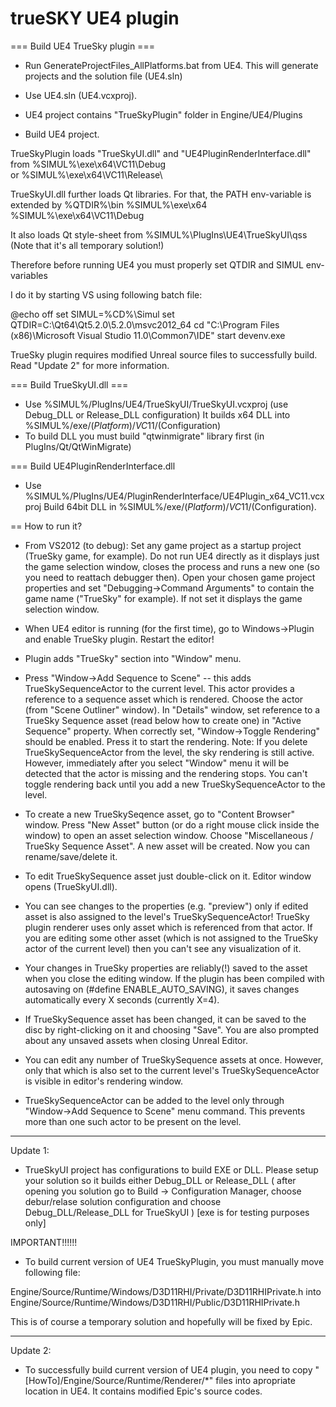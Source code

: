 trueSKY UE4 plugin
======

=== Build UE4 TrueSky plugin ===

* Run GenerateProjectFiles_AllPlatforms.bat from UE4. This will generate projects and the solution file (UE4.sln)

* Use UE4.sln (UE4.vcxproj).

* UE4 project contains "TrueSkyPlugin" folder in Engine/UE4/Plugins

* Build UE4 project.

TrueSkyPlugin loads "TrueSkyUI.dll" and "UE4PluginRenderInterface.dll" from %SIMUL%\exe\x64\VC11\Debug\
or %SIMUL%\exe\x64\VC11\Release\

TrueSkyUI.dll further loads Qt libraries. For that, the PATH env-variable is extended by
%QTDIR%\bin
%SIMUL%\exe\x64
%SIMUL%\exe\x64\VC11\Debug

It also loads Qt style-sheet from
%SIMUL%\PlugIns\UE4\TrueSkyUI\qss
(Note that it's all temporary solution!)

Therefore before running UE4 you must properly set QTDIR and SIMUL env-variables

I do it by starting VS using following batch file:

@echo off
set SIMUL=%CD%\Simul
set QTDIR=C:\Qt64\Qt5.2.0\5.2.0\msvc2012_64
cd "C:\Program Files (x86)\Microsoft Visual Studio 11.0\Common7\IDE\"
start devenv.exe

TrueSky plugin requires modified Unreal source files to successfully build. Read "Update 2" for more information.


=== Build TrueSkyUI.dll ===

* Use %SIMUL%/PlugIns/UE4/TrueSkyUI/TrueSkyUI.vcxproj  (use Debug_DLL or Release_DLL configuration)
It builds x64 DLL into %SIMUL%/exe/$(Platform)/VC11/$(Configuration)
* To build DLL you must build "qtwinmigrate" library first (in PlugIns/Qt/QtWinMigrate)


=== Build UE4PluginRenderInterface.dll

* Use %SIMUL%/PlugIns/UE4/PluginRenderInterface/UE4Plugin_x64_VC11.vcxproj
Build 64bit DLL in %SIMUL%/exe/$(Platform)/VC11/$(Configuration).



== How to run it?

* From VS2012 (to debug): Set any game project as a startup project (TrueSky game, for example). Do not run
UE4 directly as it displays just the game selection window, closes the process and runs a new one (so you
need to reattach debugger then).
Open your chosen game project properties and set "Debugging->Command Arguments" to contain the game name ("TrueSky"
for example). If not set it displays the game selection window.

* When UE4 editor is running (for the first time), go to Windows->Plugin and enable TrueSky plugin. Restart the editor!
* Plugin adds "TrueSky" section into "Window" menu.

* Press "Window->Add Sequence to Scene" -- this adds TrueSkySequenceActor to the current level. This actor provides a reference
to a sequence asset which is rendered. Choose the actor (from "Scene Outliner" window). In "Details" window, set reference to a
TrueSky Sequence asset (read below how to create one) in "Active Sequence" property. When correctly set, "Window->Toggle Rendering"
should be enabled. Press it to start the rendering.
Note: If you delete TrueSkySequenceActor from the level, the sky rendering is still active. However, immediately after you select
"Window" menu it will be detected that the actor is missing and the rendering stops. You can't toggle rendering back until you add
a new TrueSkySequenceActor to the level.

* To create a new TrueSkySeqence asset, go to "Content Browser" window. Press "New Asset" button (or do a right mouse click inside
the window) to open an asset selection window. Choose "Miscellaneous / TrueSky Sequence Asset". A new asset will be created.
Now you can rename/save/delete it.

* To edit TrueSkySequence asset just double-click on it. Editor window opens (TrueSkyUI.dll).

* You can see changes to the properties (e.g. "preview") only if edited asset is also assigned to the level's TrueSkySequenceActor!
TrueSky plugin renderer uses only  asset which is referenced from that actor.
If you are editing some other asset (which is not assigned to the TrueSky actor of the current level) then you can't see any visualization of it.

* Your changes in TrueSky properties are reliably(!) saved to the asset when you close the editing window.
If the plugin has been compiled with autosaving on (#define ENABLE_AUTO_SAVING), it saves changes automatically every X seconds (currently X=4).

* If TrueSkySequence asset has been changed, it can be saved to the disc by right-clicking on it and choosing "Save".
You are also prompted about any unsaved assets when closing Unreal Editor.

* You can edit any number of TrueSkySequence assets at once. However, only that which is also set to the current level's TrueSkySequenceActor
is visible in editor's rendering window.

* TrueSkySequenceActor can be added to the level only through "Window->Add Sequence to Scene" menu command.
This prevents more than one such actor to be present on the level.



-----------------------------------------------------------------------------------------------------------

Update 1:

* TrueSkyUI project has configurations to build EXE or DLL. Please setup your solution so it builds either Debug_DLL or
Release_DLL ( after opening you solution go to Build -> Configuration Manager, choose debur/relase solution
configuration and choose Debug_DLL/Release_DLL for TrueSkyUI )
[exe is for testing purposes only]

IMPORTANT!!!!!!

* To build current version of UE4 TrueSkyPlugin, you must manually move following file:

Engine/Source/Runtime/Windows/D3D11RHI/Private/D3D11RHIPrivate.h
into
Engine/Source/Runtime/Windows/D3D11RHI/Public/D3D11RHIPrivate.h

This is of course a temporary solution and hopefully will be fixed by Epic.


-----------------------------------------------------------------------------------------------------------

Update 2:

* To successfully build current version of UE4 plugin, you need to copy "[HowTo]/Engine/Source/Runtime/Renderer/*" files into
apropriate location in UE4. It contains modified Epic's source codes.


